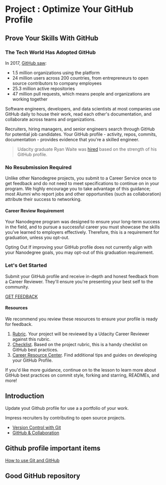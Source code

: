 # Project : Optimize Your GitHub Profile


## Prove Your Skills With GitHub


### The Tech World Has Adopted GitHub

In 2017, [GitHub saw](https://octoverse.github.com/):

* 1.5 million organizations using the platform
* 24 million users across 200 countries, from entrepreneurs to open source contributors to company employees
* 25.3 million active repositories
* 47 million pull requests, which means people and organizations are working together

Software engineers, developers, and data scientists at most companies use GitHub daily to house their work, read each other's documentation, and collaborate across teams and organizations.

Recruiters, hiring managers, and senior engineers search through GitHub for potential job candidates. Your GitHub profile - activity, repos, commits, documentation - provides evidence that you're a skilled engineer.

> Udacity graduate Ryan Waite was [hired](https://blog.udacity.com/2016/03/student-success-ryan-waite-goes-to-nasa-and-beyond.html) based on the strength of his GitHub profile.

### No Resubmission Required
Unlike other Nanodegree projects, you submit to a Career Service once to get feedback and do not need to meet specifications to continue on in your program. We highly encourage you to take advantage of this guidance; most Alumni who report jobs and other opportunities (such as collaboration) attribute their success to networking.

#### Career Review Requirement

Your Nanodegree program was designed to ensure your long-term success in the field, and to pursue a successful career you must showcase the skills you’ve learned to employers effectively. Therefore, this is a requirement for graduation, unless you opt-out.

Opting Out
If improving your GitHub profile does not currently align with your Nanodegree goals, you may opt-out of this graduation requirement.


### Let's Get Started

Submit your GitHub profile and receive in-depth and honest feedback from a Career Reviewer. They'll ensure you're presenting your best self to the community.

[GET FEEDBACK](https://review.udacity.com/#!/rubrics/52/submit-link)


#### Resources

We recommend you review these resources to ensure your profile is ready for feedback.

1. [Rubric](https://review.udacity.com/#!/rubrics/52/view). Your project will be reviewed by a Udacity Career Reviewer against this rubric.
2. [Checklist](https://docs.google.com/document/d/1a9AKnNyqfGgdQV5ohPCN5H9ntnEUhMptWMwVBWURCN0/pub?embedded=true). Based on the project rubric, this is a handy checklist on GitHub best practices.
3. [Career Resource Center](https://career-resource-center.udacity.com/linkedin-github-profiles). Find additional tips and guides on developing your GitHub Profile.

If you'd like more guidance, continue on to the lesson to learn more about GitHub best practices on commit style, forking and starring, READMEs, and more!




## Introduction 

Update yout Github profile for use a a portfolio of your work.  

Impress recruiters by contributing to open source projects.  


* [Version Control with Git](https://www.udacity.com/course/version-control-with-git--ud123)
* [GitHub & Collaboration](https://www.udacity.com/course/github-collaboration--ud456)


## Github profile important items

[How to use Git and GitHub](https://www.udacity.com/course/how-to-use-git-and-github--ud775)


## Good GitHub repository


















